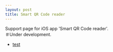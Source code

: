 ```yaml
---
layout: post
title: Smart QR Code reader
---
```

<p>Support page for iOS app 'Smart QR Code reader'.<br />
＃Under development.</p>

- [test](itms-apps://itunes.apple.com/jp/app/checklista/id1107629606?mt=8)
